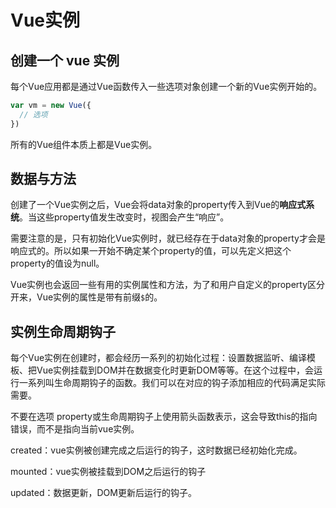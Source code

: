 # Vue实例

## 创建一个 vue 实例

每个Vue应用都是通过Vue函数传入一些选项对象创建一个新的Vue实例开始的。

```js
var vm = new Vue({
  // 选项
})
```

所有的Vue组件本质上都是Vue实例。

## 数据与方法

创建了一个Vue实例之后，Vue会将data对象的property传入到Vue的**响应式系统**。当这些property值发生改变时，视图会产生“响应”。

需要注意的是，只有初始化Vue实例时，就已经存在于data对象的property才会是响应式的。所以如果一开始不确定某个property的值，可以先定义把这个property的值设为null。

Vue实例也会返回一些有用的实例属性和方法，为了和用户自定义的property区分开来，Vue实例的属性是带有前缀`$`的。

## 实例生命周期钩子

每个Vue实例在创建时，都会经历一系列的初始化过程：设置数据监听、编译模板、把Vue实例挂载到DOM并在数据变化时更新DOM等等。在这个过程中，会运行一系列叫生命周期钩子的函数。我们可以在对应的钩子添加相应的代码满足实际需要。

不要在选项 property或生命周期钩子上使用箭头函数表示，这会导致this的指向错误，而不是指向当前vue实例。

created：vue实例被创建完成之后运行的钩子，这时数据已经初始化完成。

mounted：vue实例被挂载到DOM之后运行的钩子

updated：数据更新，DOM更新后运行的钩子。